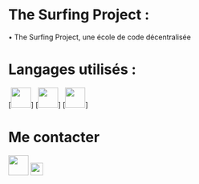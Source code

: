 # The Surfing Project :

• The Surfing Project, une école de code décentralisée

# Langages utilisés :

[<img src="https://w7.pngwing.com/pngs/840/443/png-transparent-html-5-logo-web-development-html-css3-canvas-element-web-design-w3c-html5-logo-miscellaneous-text-orange-thumbnail.png" width="40" >]
[<img src="https://upload.wikimedia.org/wikipedia/commons/thumb/d/d5/CSS3_logo_and_wordmark.svg/363px-CSS3_logo_and_wordmark.svg.png" width="40" >]
[<img src="https://assets.stickpng.com/images/62a76468bd73a4af5c5d4fb7.png" width="40" >]

# Me contacter 

[<img src="https://cdn-icons-png.flaticon.com/512/174/174857.png" width="40" >](https://www.linkedin.com/in/joao-w/?original_referer=)
[<img src="https://cdn-icons-png.flaticon.com/512/25/25231.png" width="25" >](https://github.com/eziowao)





